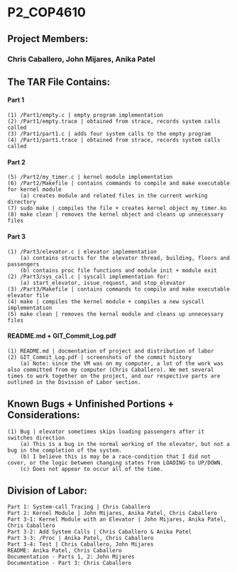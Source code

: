 # P2_COP4610
## Project Members: 
### Chris Caballero, John Mijares, Anika Patel

## The TAR File Contains:
#### Part 1 
    (1) /Part1/empty.c | empty program implementation
    (2) /Part1/empty.trace | obtained from strace, records system calls called
    (3) /Part1/part1.c | adds four system calls to the empty program
    (4) /Part1/part1.trace | obtained from strace, records system calls called
#### Part 2
    (5) /Part2/my_timer.c | kernel module implementation
    (6) /Part2/Makefile | contains commands to compile and make executable for kernel module
        (a) creates module and related files in the current working directory
    (7) sudo make | compiles the file + creates kernel object my_timer.ko
    (8) make clean | removes the kernel object and cleans up unnecessary files
#### Part 3
    (1) /Part3/elevator.c | elevator implementation
        (a) contains structs for the elevator thread, building, floors and passengers
        (b) contains proc file functions and module init + module exit
    (2) /Part3/sys_call.c | syscall implementation for:
        (a) start_elevator, issue_request, and stop_elevator
    (3) /Part3/Makefile | contains commands to compile and make executable elevator file
    (4) make | compiles the kernel module + compiles a new syscall implementation
    (5) make clean | removes the kernal module and cleans up unnecessary files

#### README.md + GIT_Commit_Log.pdf
    (1) README.md | docmentation of project and distribution of labor
    (2) GIT_Commit_Log.pdf | screenshots of the commit history
        (a) Note: since the VM was on my computer, a lot of the work was also committed from my computer (Chris Caballero). We met several times to work together on the project, and our respective parts are outlined in the Division of Labor section.

## Known Bugs + Unfinished Portions + Considerations:
    (1) Bug | elevator sometimes skips loading passengers after it switches direction
        (a) This is a bug in the normal working of the elevator, but not a bug in the completion of the system.
        (b) I believe this is may be a race-condition that I did not cover, or the logic between changing states from LOADING to UP/DOWN.
        (c) Does not appear to occur all of the time.

## Division of Labor:

    Part 1: System-call Tracing | Chris Caballero
    Part 2: Kernel Module | John Mijares, Anika Patel, Chris Caballero
    Part 3-1: Kernel Module with an Elevator | John Mijares, Anika Patel, Chris Caballero
    Part 3-2: Add System Calls | Chris Caballero & Anika Patel
    Part 3-3: /Proc | Anika Patel, Chris Caballero
    Part 3-4: Test | Chris Caballero, John Mijares
    README: Anika Patel, Chris Caballero
    Documentation - Parts 1, 2: John Mijares
    Documentation - Part 3: Chris Caballero
